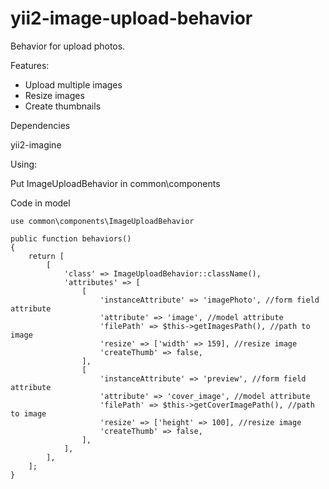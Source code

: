 yii2-image-upload-behavior 
=======================

Behavior for upload photos.

Features:

* Upload multiple images
* Resize images
* Create thumbnails

Dependencies

yii2-imagine

Using:

Put ImageUploadBehavior in common\components

Code in model

```
use common\components\ImageUploadBehavior

public function behaviors()
{
    return [
        [
            'class' => ImageUploadBehavior::className(),
            'attributes' => [
                [
                    'instanceAttribute' => 'imagePhoto', //form field attribute
                    'attribute' => 'image', //model attribute
                    'filePath' => $this->getImagesPath(), //path to image
                    'resize' => ['width' => 159], //resize image
                    'createThumb' => false,
                ],
                [
                    'instanceAttribute' => 'preview', //form field attribute
                    'attribute' => 'cover_image', //model attribute
                    'filePath' => $this->getCoverImagePath(), //path to image
                    'resize' => ['height' => 100], //resize image
                    'createThumb' => false,
                ],
            ],
        ],
    ];
}
```
